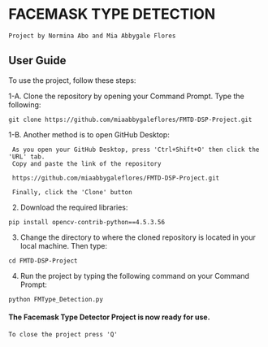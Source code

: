 # FACEMASK TYPE DETECTION
```
Project by Normina Abo and Mia Abbygale Flores
```
## User Guide

To use the project, follow these steps:

1-A. Clone the repository by opening your Command Prompt. Type the following:

```
git clone https://github.com/miaabbygaleflores/FMTD-DSP-Project.git
```
1-B. Another method is to open GitHub Desktop:

     As you open your GitHub Desktop, press 'Ctrl+Shift+O' then click the 'URL' tab.
     Copy and paste the link of the repository
```
 https://github.com/miaabbygaleflores/FMTD-DSP-Project.git
```
     Finally, click the 'Clone' button

2. Download the required libraries: 

```
pip install opencv-contrib-python==4.5.3.56
```

3. Change the directory to where the cloned repository is
   located in your local machine. Then type:

```
cd FMTD-DSP-Project
```

4. Run the project by typing the following command on your Command Prompt:

```
python FMType_Detection.py
```

#### The Facemask Type Detector Project is now ready for use.

```
To close the project press 'Q'
```

